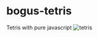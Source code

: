 # bogus-tetris
Tetris with pure javascript 
![tetris](https://user-images.githubusercontent.com/58599538/113068453-9d12c980-91be-11eb-957f-bd7971c45cc9.gif)
